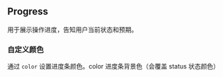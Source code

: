 <div class="demo-header">
<p class="overviewicon">
  <span class="wapi-business-slider"/>
</p>

## Progress

<nova-uxlink widget-name="Progress"></nova-uxlink>

用于展示操作进度，告知用户当前状态和预期。
</div>

### 自定义颜色

通过 `color` 设置进度条颜色。color 进度条背景色（会覆盖 status 状态颜色）

<nova-demo-view link="progress/custom-color"></nova-demo-view>

<br>
